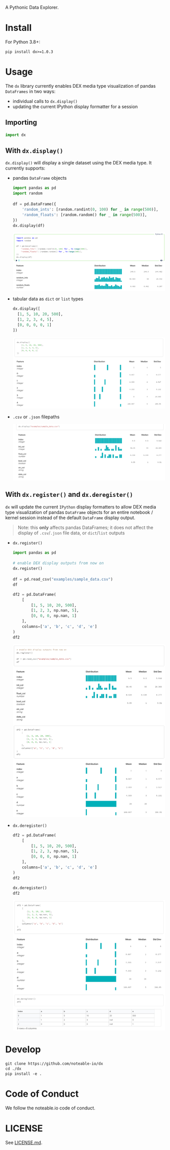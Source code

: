 A Pythonic Data Explorer.

# Install

For Python 3.8+:
```
pip install dx>=1.0.3
```

# Usage

The `dx` library currently enables DEX media type visualization of pandas `DataFrames` in two ways:
- individual calls to `dx.display()`
- updating the current IPython display formatter for a session

## Importing
```python
import dx
```

## With `dx.display()`
`dx.display()` will display a single dataset using the DEX media type. It currently supports:
- pandas `DataFrame` objects
  ```python
  import pandas as pd
  import random

  df = pd.DataFrame({
      'random_ints': [random.randint(0, 100) for _ in range(500)],
      'random_floats': [random.random() for _ in range(500)],
  })
  dx.display(df)
  ```
  ![](docs/dx_display_sample1.png)

- tabular data as `dict` or `list` types
  ```python
  dx.display([
    [1, 5, 10, 20, 500],
    [1, 2, 3, 4, 5],
    [0, 0, 0, 0, 1]
  ])
  ```
  ![](docs/dx_display_sample2.png)

- `.csv` or `.json` filepaths 

  ![](docs/dx_display_sample3.png)

## With `dx.register()` and `dx.deregister()`
`dx` will update the current `IPython` display formatters to allow DEX media type visualization of pandas `DataFrame` objects for an entire notebook / kernel session instead of the default `DataFrame` display output.
> Note: this **only** affects pandas DataFrames; it does not affect the display of `.csv`/`.json` file data, or `dict`/`list` outputs

- `dx.register()`
  
  ```python
  import pandas as pd

  # enable DEX display outputs from now on
  dx.register()

  df = pd.read_csv("examples/sample_data.csv")
  df
  ```
  ```python
  df2 = pd.DataFrame(
      [
          [1, 5, 10, 20, 500],
          [1, 2, 3, np.nan, 5],
          [0, 0, 0, np.nan, 1]
      ],
      columns=['a', 'b', 'c', 'd', 'e']
  )
  df2
  ```
  ![](docs/dx_register_sample1.png)

- `dx.deregister()`
  
  ```python
  df2 = pd.DataFrame(
      [
          [1, 5, 10, 20, 500],
          [1, 2, 3, np.nan, 5],
          [0, 0, 0, np.nan, 1]
      ],
      columns=['a', 'b', 'c', 'd', 'e']
  )
  df2
  ```
  ```python
  dx.deregister()
  df2
  ```
  ![](docs/dx_deregister_sample1.png)


# Develop

```
git clone https://github.com/noteable-io/dx
cd ./dx
pip install -e .
```


# Code of Conduct

We follow the noteable.io code of conduct.

# LICENSE

See [LICENSE.md](LICENSE.md).